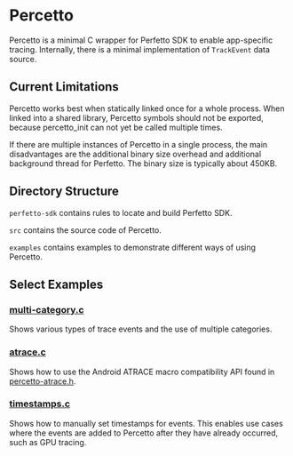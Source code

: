 # Percetto

Percetto is a minimal C wrapper for Perfetto SDK to enable app-specific
tracing. Internally, there is a minimal implementation of `TrackEvent` data
source.

## Current Limitations

Percetto works best when statically linked once for a whole process.
When linked into a shared library, Percetto symbols should not be exported,
because percetto_init can not yet be called multiple times.

If there are multiple instances of Percetto in a single process, the main
disadvantages are the additional binary size overhead and additional background
thread for Perfetto. The binary size is typically about 450KB.

## Directory Structure

`perfetto-sdk` contains rules to locate and build Perfetto SDK.

`src` contains the source code of Percetto.

`examples` contains examples to demonstrate different ways of using Percetto.

## Select Examples

### [multi-category.c](examples/multi-category.c)

Shows various types of trace events and the use of multiple categories.

### [atrace.c](examples/atrace.c)

Shows how to use the Android ATRACE macro compatibility API found in
[percetto-atrace.h](src/percetto-atrace.h).

### [timestamps.c](examples/timestamps.c)

Shows how to manually set timestamps for events. This enables use cases where
the events are added to Percetto after they have already occurred, such as
GPU tracing.
